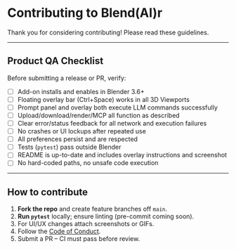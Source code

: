 # Contributing to Blend(AI)r

Thank you for considering contributing! Please read these guidelines.

---

## Product QA Checklist
Before submitting a release or PR, verify:
- [ ] Add-on installs and enables in Blender 3.6+
- [ ] Floating overlay bar (Ctrl+Space) works in all 3D Viewports
- [ ] Prompt panel and overlay both execute LLM commands successfully
- [ ] Upload/download/render/MCP all function as described
- [ ] Clear error/status feedback for all network and execution failures
- [ ] No crashes or UI lockups after repeated use
- [ ] All preferences persist and are respected
- [ ] Tests (`pytest`) pass outside Blender
- [ ] README is up-to-date and includes overlay instructions and screenshot
- [ ] No hard-coded paths, no unsafe code execution

---

## How to contribute
1. **Fork the repo** and create feature branches off `main`.
2. **Run `pytest`** locally; ensure linting (pre-commit coming soon).
3. For UI/UX changes attach screenshots or GIFs.
4. Follow the [Code of Conduct](CODE_OF_CONDUCT.md).
5. Submit a PR – CI must pass before review.
